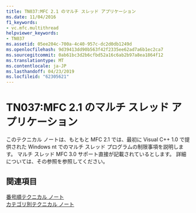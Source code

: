 ```yaml
---
title: TN037:MFC 2.1 のマルチ スレッド アプリケーション
ms.date: 11/04/2016
f1_keywords:
- vc.mfc.multithread
helpviewer_keywords:
- TN037
ms.assetid: 05ee204c-700a-4c40-957c-dc2d0db1249d
ms.openlocfilehash: 9d39413dd90b563f42f2335ee62ad7a6b1ec2ca7
ms.sourcegitcommit: 0ab61bc3d2b6cfbd52a16c6ab2b97a8ea1864f12
ms.translationtype: MT
ms.contentlocale: ja-JP
ms.lasthandoff: 04/23/2019
ms.locfileid: "62305621"
---
```

# <a name="tn037-multithreaded-mfc-21-applications"></a>TN037:MFC 2.1 のマルチ スレッド アプリケーション

このテクニカル ノートは、もともと MFC 2.1 では、最初に Visual C++ 1.0 で提供された Windows nt でのマルチ スレッド プログラムの制限事項を説明します。 マルチ スレッド MFC 3.0 サポート直接が記載されているとします。 詳細については、その参照を参照してください。

## <a name="see-also"></a>関連項目

[番号順テクニカル ノート](../mfc/technical-notes-by-number.md)<br/>
[カテゴリ別テクニカル ノート](../mfc/technical-notes-by-category.md)
